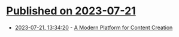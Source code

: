 # [Published on 2023-07-21](index.md)

* [2023-07-21, 13:34:20](https://lobste.rs/s/sosrbv/modern_platform_for_content_creation) - [A Modern Platform for Content Creation](https://persumi.com/c/persumi/u/fredwu/p/welcome-to-persumi-a-modern-platform-for-content-creation)
